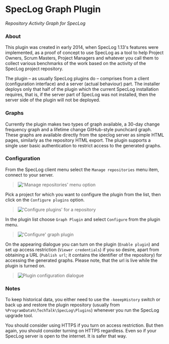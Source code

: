 # SpecLog Graph Plugin
*Repository Activity Graph for SpecLog*


### About
This plugin was created in early 2014, when SpecLog 1.13's features were implemented, as a proof of concept to use SpecLog as a tool to help Project Owners, Scrum Masters, Project Managers and whatever you call them to collect various benchmarks of the work based on the activity of the SpecLog project repository.

The plugin &ndash; as usually SpecLog plugins do &ndash; comprises from a client (configuration interface) and a server (actual behaviour) part. The installer deploys only that half of the plugin which the current SpecLog installation requires, that is, if the server part of SpecLog was not installed, then the server side of the plugin will not be deployed.


### Graphs
Currently the plugin makes two types of graph available, a 30-day change frequency graph and a lifetime change GitHub-style punchcard graph. These graphs are available directly from the speclog server as simple HTML pages, similarly as the repository HTML export. The plugin supports a single user basic authentication to restrict access to the generated graphs.


### Configuration
From the SpecLog client menu select the `Manage repositories` menu item, connect to your server.
> !['Manage repositories' menu option](https://raw.githubusercontent.com/wiki/quexy/SpecLog.GraphPlugin/images/manage-repo-menu.png)


Pick a project for which you want to configure the plugin from the list, then click on the `Configure plugins` option.
> !['Configure plugins' for a repository](https://raw.githubusercontent.com/wiki/quexy/SpecLog.GraphPlugin/images/plugin-conf-project-screen.png)

In the plugin list choose `Graph Plugin` and select `Configure` from the plugin menu.
> !['Configure' graph plugin](https://raw.githubusercontent.com/wiki/quexy/SpecLog.GraphPlugin/images/plugin-conf-select-screen.png)

On the appearing dialogue you can turn on the plugin (`Enable plugin`) and set up access restriction (`Viewer credentials`) if you so desire, apart from obtaining a URL (`Publish url`; it contains the identifier of the repository) for accessing the generated graphs. Please note, that the url is live while the plugin is turned on.
> ![Plugin configuration dialogue](https://raw.githubusercontent.com/wiki/quexy/SpecLog.GraphPlugin/images/plugin-conf-screen.png)


### Notes
To keep historical data, you either need to use the `-keeepHistory` switch or back up and restore the plugin repository (usually from `%ProgramData%\TechTalk\SpecLog\Plugins`) whenever you run the SpecLog upgrade tool.
 
You should consider using HTTPS if you turn on access restriction. But then again, you should consider turning on HTTPS regardless. Even so if your SpecLog server is open to the internet. It is safer that way.
